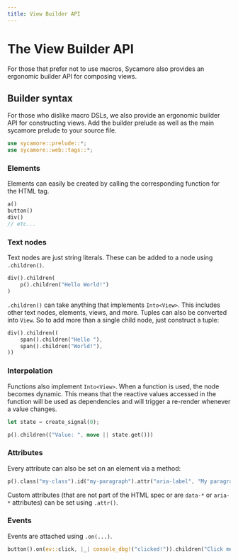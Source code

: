 ```yaml
---
title: View Builder API
---
```


# The View Builder API

For those that prefer not to use macros, Sycamore also provides an ergonomic
builder API for composing views.

## Builder syntax

For those who dislike macro DSLs, we also provide an ergonomic builder API for
constructing views. Add the builder prelude as well as the main sycamore prelude
to your source file.

```rust
use sycamore::prelude::*;
use sycamore::web::tags::*;
```

### Elements

Elements can easily be created by calling the corresponding function for the
HTML tag.

```rust
a()
button()
div()
// etc...
```

### Text nodes

Text nodes are just string literals. These can be added to a node using
`.children()`.

```rust
div().children(
    p().children("Hello World!")
)
```

`.children()` can take anything that implements `Into<View>`. This includes
other text nodes, elements, views, and more. Tuples can also be converted into
`View`. So to add more than a single child node, just construct a tuple:

```rust
div().children((
    span().children("Hello "),
    span().children("World!"),
))
```

### Interpolation

Functions also implement `Into<View>`. When a function is used, the node becomes
dynamic. This means that the reactive values accessed in the function will be
used as dependencies and will trigger a re-render whenever a value changes.

```rust
let state = create_signal(0);

p().children(("Value: ", move || state.get()))
```

### Attributes

Every attribute can also be set on an element via a method:

```rust
p().class("my-class").id("my-paragraph").attr("aria-label", "My paragraph")
```

Custom attributes (that are not part of the HTML spec or are `data-*` or
`aria-*` attributes) can be set using `.attr()`.

### Events

Events are attached using `.on(...)`.

```rust
button().on(ev::click, |_| console_dbg!("clicked!")).children("Click me!")
```
